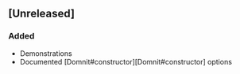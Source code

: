 ## [Unreleased]

### Added
- Demonstrations
- Documented [Domnit#constructor][Domnit#constructor] options
